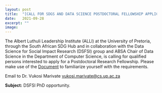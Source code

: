 ```yaml
---
layout: post
title:  "[CALL FOR SDGS AND DATA SCIENCE POSTDOCTORAL FELLOWSHIP APPLICATIONS] Call for PhD Student at DSFSI"
date:   2021-09-28
excerpt: ""
image: 
---
```


The Albert Luthuli Leadership Institute (ALLI) at the University of Pretoria, through the South African SDG Hub and in collaboration with the Data Science for Social Impact Research (DSFSI) group and ABSA Chair of Data Science in the Department of Computer Science, is calling for qualified persons interested to apply for a Postdoctoral Research Fellowship. Please make use of the [Document](https://github.com/dsfsi/dsfsi.github.io/raw/master/files/SDGsandDataSciencePostdocAd.pdf) to familiarize yourself with the requirements.

Email to Dr. Vukosi Marivate [vukosi.marivate@cs.up.ac.za](vukosi.marivate@cs.up.ac.za)

**Subject:** DSFSI PhD opportunity. 